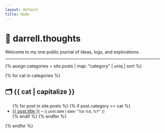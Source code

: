 ```yaml
---
layout: default
title: Home
---
```


# 🧭 darrell.thoughts

Welcome to my one public journal of ideas, logs, and explorations.

---

{% assign categories = site.posts | map: "category" | uniq | sort %}

{% for cat in categories %}
## 🗂️ {{ cat | capitalize }}

<ul>
  {% for post in site.posts %}
    {% if post.category == cat %}
      <li>
        <a href="{{ post.url }}">{{ post.title }}</a> – <small>{{ post.date | date: "%b %d, %Y" }}</small>
      </li>
    {% endif %}
  {% endfor %}
</ul>
{% endfor %}
